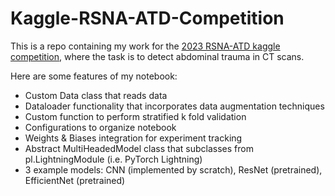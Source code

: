 # Kaggle-RSNA-ATD-Competition

This is a repo containing my work for the [2023 RSNA-ATD kaggle competition](https://www.kaggle.com/competitions/rsna-2023-abdominal-trauma-detection/overview), where the task is to detect abdominal trauma in CT scans. 

Here are some features of my notebook:
- Custom Data class that reads data
- Dataloader functionality that incorporates data augmentation techniques
- Custom function to perform stratified k fold validation
- Configurations to organize notebook
- Weights & Biases integration for experiment tracking
- Abstract MultiHeadedModel class that subclasses from pl.LightningModule (i.e. PyTorch Lightning)
- 3 example models: CNN (implemented by scratch), ResNet (pretrained), EfficientNet (pretrained)

